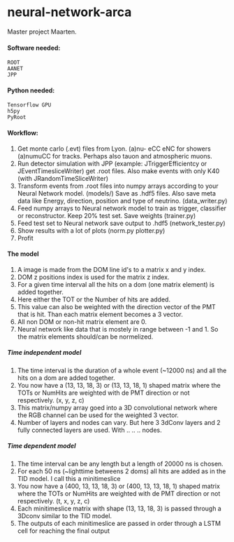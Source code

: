 # neural-network-arca
Master project Maarten. 

#### Software needed:
    ROOT
    AANET
    JPP

#### Python needed:
    Tensorflow GPU
    h5py
    PyRoot
   
#### Workflow: 
1. Get monte carlo (.evt) files from Lyon. (a)nu- eCC eNC for showers (a)numuCC for tracks. Perhaps also tauon and atmospheric muons.
2. Run detector simulation with JPP (example: JTriggerEfficientcy or JEventTimesliceWriter) get .root files. Also make events with only K40 (with JRandomTimeSliceWriter)
3. Transform events from .root files into numpy arrays according to your Neural Network model. (models/) Save as .hdf5 files. Also save meta data like Energy, direction, position and type of neutrino. (data_writer.py)
4. Feed numpy arrays to Neural network model to train as trigger, classifier or reconstructor. Keep 20% test set. Save weights (trainer.py)
5. Feed test set to Neural network save output to .hdf5  (network_tester.py)
6. Show results with a lot of plots (norm.py plotter.py)
7. Profit

#### The model
1. A image is made from the DOM line id's to a matrix x and y index. 
2. DOM z positions index is used for the matrix z index.
3. For a given time interval all the hits on a dom (one matrix element) is added together.
4. Here either the TOT or the Number of hits are added.
5. This value can also be weighted with the direction vector of the PMT that is hit. Than each matrix element becomes a 3 vector.
6. All non DOM or non-hit matrix element are 0.
7. Neural network like data that is mostely in range between -1 and 1. So the matrix elements should/can be normelized.
##### Time independent model
1. The time interval is the duration of a whole event (~12000 ns) and all the hits on a dom are added together.
2. You now have a (13, 13, 18, 3) or (13, 13, 18, 1) shaped matrix where the TOTs or NumHits are weighted with de PMT direction or not respectively. (x, y, z, c)
3. This matrix/numpy array goed into a 3D convolutional network where the RGB channel can be used for the weighted 3 vector.
4. Number of layers and nodes can vary. But here 3 3dConv layers and 2 fully connected layers are used. With .. .. .. nodes.
##### Time dependent model
1. The time interval can be any length but a length of 20000 ns is chosen.
2. For each 50 ns (~lighttime betweens 2 doms) all hits are added as in the TID model. I call this a minitimeslice
3. You now have a (400, 13, 13, 18, 3) or (400, 13, 13, 18, 1) shaped matrix where the TOTs or NumHits are weighted with de PMT direction or not respectively. (t, x, y, z, c)
4. Each minitimeslice matrix with shape (13, 13, 18, 3) is passed through a 3Dconv similar to the TID model.
5. The outputs of each minitimeslice are passed in order through a LSTM cell for reaching the final output


